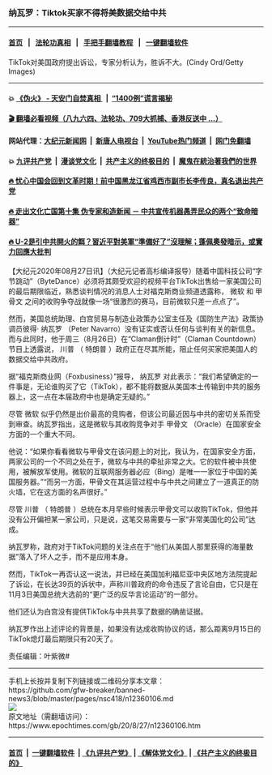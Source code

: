 ### 纳瓦罗：Tiktok买家不得将美数据交给中共
------------------------

#### [首页](https://github.com/gfw-breaker/banned-news3/blob/master/README.md) &nbsp;&nbsp;|&nbsp;&nbsp; [法轮功真相](https://github.com/begood0513/basic/blob/master/README.md)  &nbsp;&nbsp;|&nbsp;&nbsp; [手把手翻墙教程](https://github.com/gfw-breaker/guides/wiki)  &nbsp;&nbsp;|&nbsp;&nbsp; [一键翻墙软件](https://github.com/gfw-breaker/nogfw/blob/master/README.md)  



<div><img alt="" class="attachment-djy_600_400 size-djy_600_400 wp-post-image" src="https://i.epochtimes.com/assets/uploads/2020/08/GettyImages-1263681818-600x400.jpg"/>
<div class="caption">
 TikTok对美国政府提出诉讼，专家分析认为，胜诉不大。(Cindy Ord/Getty Images)
</div></div><hr/>

#### 💥 [《伪火》 - 天安门自焚真相 ](http://141.164.51.119:10000/videos/blog/weihuo.html)&nbsp; |&nbsp; [“1400例”谎言揭秘  ](http://141.164.51.119:10000/videos/blog/jiexi1400.html)

#### [ 🎬  翻墙必看视频（八九六四、法轮功、709大抓捕、香港反送中 ...）](https://github.com/gfw-breaker/links/blob/master/banned.md)

#### 网站代理：[大纪元新闻网](http://167.172.10.89:10080/gb/) &nbsp;|&nbsp; [新唐人电视台](http://167.172.10.89:8808/gb/)  &nbsp;|&nbsp; [YouTube热门频道](http://158.247.203.241/youtube.html) &nbsp;|&nbsp; [网门免翻墙](http://158.247.203.241:11000/show.aspx?name=ogHome)

#### 💥 [九评共产党](http://141.164.51.119:10000/videos/res/jiuping/)&nbsp; |&nbsp; [漫谈党文化](http://141.164.51.119:10000/videos/res/mtdwh/)&nbsp; |&nbsp; [共产主义的终极目的](http://141.164.51.119:10000/videos/res/zjmd/)&nbsp; |&nbsp; [魔鬼在統治著我們的世界](http://141.164.51.119:10000/videos/res/TheSpecter/)  

#### [ 🔥  忧心中国会回到文革时期！前中国黑龙江省鸡西市副市长李传良，真名退出共产党](http://141.164.51.119:10000/videos/news/quit01.html)

#### [ 🔥  走出文化亡国第十集 伪专家和造新闻 － 中共宣传机器愚弄民众的两个“致命暗器”](http://141.164.51.119:10000/videos/news/../res/zcwhwg/index.html)

#### [ 🔥  U-2是引中共開火的餌？習近平對美軍“準備好了”沒理解；蓬佩奧發暗示，或實力回應大批判](http://141.164.51.119:10000/videos/news/wenzhao01.html)

<div><p>
 【大纪元2020年08月27日讯】（大纪元记者高杉编译报导）随着中国科技公司“字节跳动”（ByteDance）必须将其颇受欢迎的视频平台TikTok出售给一家美国公司的最后期限临近，熟悉谈判情况的消息人士对福克斯商业频道透露称，
 <ok href="https://www.epochtimes.com/gb/tag/%E5%BE%AE%E8%BD%AF.html">
  微软
 </ok>
 和
 <ok href="https://www.epochtimes.com/gb/tag/%E7%94%B2%E9%AA%A8%E6%96%87.html">
  甲骨文
 </ok>
 之间的收购争夺战就像一场“很激烈的赛马，目前微软只差一点点了”。
</p>
<p>
 然而，美国总统助理、白宫贸易与制造业政策办公室主任及《国防生产法》政策协调员彼得‧
 <ok href="https://www.epochtimes.com/gb/tag/%E7%BA%B3%E7%93%A6%E7%BD%97.html">
  纳瓦罗
 </ok>
 （Peter Navarro）没有证实或否认任何与谈判有关的新信息。而与此同时，他于周三（8月26日）在“Claman倒计时”（Claman Countdown）节目上透露说，
 <ok href="https://www.epochtimes.com/gb/tag/%E5%B7%9D%E6%99%AE.html">
  川普
 </ok>
 （
 <ok href="https://www.epochtimes.com/gb/tag/%E7%89%B9%E6%9C%97%E6%99%AE.html">
  特朗普
 </ok>
 ）政府正在尽其所能，阻止任何买家把美国人的数据交给中共政府。
</p>
<p>
 据“福克斯商业网（Foxbusiness）”报导，
 <ok href="https://www.epochtimes.com/gb/tag/%E7%BA%B3%E7%93%A6%E7%BD%97.html">
  纳瓦罗
 </ok>
 对此表示：“我们希望确定的一件事是，无论谁购买了它（TikTok），都不能将数据从美国本土传输到中共的服务器上，这一点在本届政府中也是确定无疑的。”
</p>
<p>
 尽管
 <ok href="https://www.epochtimes.com/gb/tag/%E5%BE%AE%E8%BD%AF.html">
  微软
 </ok>
 似乎仍然是出价最高的竞购者，但该公司最近因与中共的密切关系而受到审查。纳瓦罗指出，这是微软与其收购竞争对手
 <ok href="https://www.epochtimes.com/gb/tag/%E7%94%B2%E9%AA%A8%E6%96%87.html">
  甲骨文
 </ok>
 （Oracle）在国家安全方面的一个重大不同。
</p>
<p>
 他说：“如果你看看微软与甲骨文在该问题上的对比，我认为，在国家安全方面，两家公司的一个不同之处在于，微软与中共的牵扯非常之大。它的软件被中共使用，被解放军使用。微软的互联网服务器必应（Bing）是唯一一家位于中国的美国服务器。”“而另一方面，甲骨文在其运营过程中与中共之间建立了一道真正的防火墙，它在这方面的名声很好。”
</p>
<p>
 尽管
 <ok href="https://www.epochtimes.com/gb/tag/%E5%B7%9D%E6%99%AE.html">
  川普
 </ok>
 （
 <ok href="https://www.epochtimes.com/gb/tag/%E7%89%B9%E6%9C%97%E6%99%AE.html">
  特朗普
 </ok>
 ）总统在本月早些时候表示甲骨文可以收购TikTok，但他并没有公开偏袒某一家公司，只是说，这笔交易需要与一家“非常美国化的公司”达成。
</p>
<p>
 纳瓦罗称，政府对于TikTok问题的关注点在于“他们从美国人那里获得的海量数据”落入了坏人之手，而不是应用本身。
</p>
<p>
 然而，TikTok一再否认这一说法，并已经在美国加利福尼亚中央区地方法院提起了诉讼，在长达39页的诉状中，声称川普政府的命令违反了言论自由，它只是在11月3日美国总统大选前的“更广泛的反华言论运动”的一部分。
</p>
<p>
 他们还认为白宫没有提供TikTok与中共共享了数据的确凿证据。
</p>
<p>
 纳瓦罗作出上述评论的背景是，如果没有达成收购协议的话，那么距离9月15日的TikTok熄灯最后期限只有20天了。
</p>
<p>
 责任编辑：叶紫微#
</p>
</div>
<hr/>
手机上长按并复制下列链接或二维码分享本文章：<br/>
https://github.com/gfw-breaker/banned-news3/blob/master/pages/nsc418/n12360106.md <br/>
<a href='https://github.com/gfw-breaker/banned-news3/blob/master/pages/nsc418/n12360106.md'><img src='https://github.com/gfw-breaker/banned-news3/blob/master/pages/nsc418/n12360106.md.png'/></a> <br/>
原文地址（需翻墙访问）：https://www.epochtimes.com/gb/20/8/27/n12360106.htm


------------------------
#### [首页](https://github.com/gfw-breaker/banned-news3/blob/master/README.md) &nbsp;|&nbsp; [一键翻墙软件](https://github.com/gfw-breaker/nogfw/blob/master/README.md) &nbsp;| [《九评共产党》](https://github.com/gfw-breaker/9ping.md/blob/master/README.md#九评之一评共产党是什么) | [《解体党文化》](https://github.com/gfw-breaker/jtdwh.md/blob/master/README.md) | [《共产主义的终极目的》](https://github.com/gfw-breaker/gczydzjmd.md/blob/master/README.md)


<img src='http://gfw-breaker.win/banned-news3/pages/nsc418/n12360106.md' width='0px' height='0px'/>